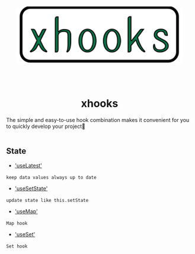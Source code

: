<p align="center">
  <img src="./logo.svg" width='450px'/>
</p>

<br />
<br />

<h1 align='center'>xhooks</h1>
The simple and easy-to-use hook combination makes it convenient for you to quickly develop your project👏

<br />
<br />


## State

- ['useLatest'](./docs/useLatest.md)

`keep data values ​​always up to date`

- ['useSetState'](./docs/useSetState.md)

`update state like this.setState`

- ['useMap'](./docs/useMap.md)

`Map hook`

- ['useSet'](./docs/useSet.md)

`Set hook`